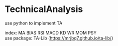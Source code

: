 # TechnicalAnalysis
use python to implement TA

index: MA BIAS RSI MACD KD WR MOM PSY
<br>
use package: TA-Lib (https://mrjbq7.github.io/ta-lib/) 

